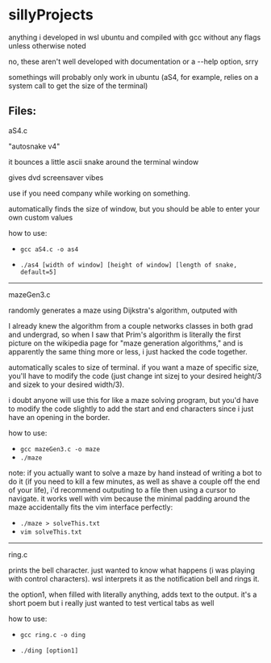# sillyProjects
anything i developed in wsl ubuntu and compiled with gcc without any flags unless otherwise noted

no, these aren't well developed with documentation or a --help option, srry

somethings will probably only work in ubuntu (aS4, for example, relies on a system call to get the size of the terminal)

Files:
--------------------------------------------------------
aS4.c

"autosnake v4"

it bounces a little ascii snake around the terminal window

gives dvd screensaver vibes

use if you need company while working on something.

automatically finds the size of window, but you should be able to enter your own custom values


how to use:

- ```gcc aS4.c -o as4```

- ```./as4 [width of window] [height of window] [length of snake, default=5]```

--------------------------------------------------------
mazeGen3.c

randomly generates a maze using Dijkstra's algorithm, outputed with 

I already knew the algorithm from a couple networks classes in both grad and undergrad, so when I saw that Prim's algorithm is literally the first picture on the wikipedia page for "maze generation algorithms," and is apparently the same thing more or less, i just hacked the code together.

automatically scales to size of terminal. if you want a maze of specific size, you'll have to modify the code (just change int sizej to your desired height/3 and sizek to your desired width/3).

i doubt anyone will use this for like a maze solving program, but you'd have to modify the code slightly to add the start and end characters since i just have an opening in the border.


how to use:
- ```gcc mazeGen3.c -o maze```
- ```./maze```

note:
if you actually want to solve a maze by hand instead of writing a bot to do it (if you need to kill a few minutes, as well as shave a couple off the end of your life), i'd recommend outputing to a file then using a cursor to navigate. it works well with vim because the minimal padding around the maze accidentally fits the vim interface perfectly:
- ```./maze > solveThis.txt```
- ```vim solveThis.txt```

--------------------------------------------------------
ring.c

prints the bell character. just wanted to know what happens (i was playing with control characters). wsl interprets it as the notification bell and rings it.

the option1, when filled with literally anything, adds text to the output. it's a short poem but i really just wanted to test vertical tabs as well


how to use:

- ```gcc ring.c -o ding```

- ```./ding [option1]```
